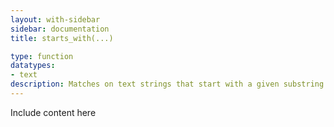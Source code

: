 ```yaml
---
layout: with-sidebar
sidebar: documentation
title: starts_with(...)

type: function
datatypes:
- text 
description: Matches on text strings that start with a given substring
---
```


Include content here
